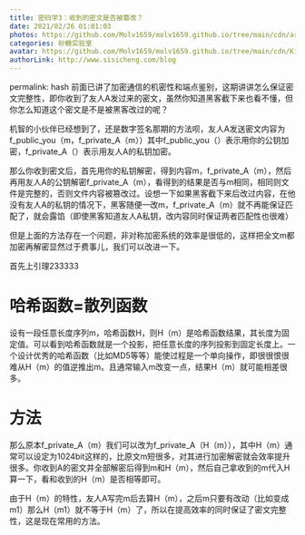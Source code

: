 ```yaml
---
title: 密码学3：收到的密文是否被篡改？
date: 2021/02/26 01:01:03
photos: https://github.com/Molv1659/molv1659.github.io/tree/main/cdn/article-covers/6.PNG
categories: 砂糖实验室
avatar: https://github.com/Molv1659/molv1659.github.io/tree/main/cdn/Kirito1.jpg
authorLink: http://www.sisicheng.com/blog
---
```

permalink: hash
前面已讲了加密通信的机密性和端点鉴别，这期讲讲怎么保证密文完整性，即你收到了友人A发过来的密文，虽然你知道黑客截下来也看不懂，但你怎么知道这个密文是不是被黑客改过的呢？

机智的小伙伴已经想到了，还是数字签名那期的方法呗，友人A发送密文内容为f_public_you（m，f_private_A（m））其中f_public_you（）表示用你的公钥加密，f_private_A（）表示用友人A的私钥加密。

那么你收到密文后，首先用你的私钥解密，得到内容m，f_private_A（m），然后再用友人A的公钥解密f_private_A（m），看得到的结果是否与m相同，相同则文件是完整的，否则文件内容被篡改过。设想一下如果黑客截下来后改过内容，在他没有友人A的私钥的情况下，黑客随便一改m，f_private_A（m）就不再能保证匹配了，就会露馅（即使黑客知道友人A私钥，改内容同时保证两者匹配性也很难）

但是上面的方法存在一个问题，非对称加密系统的效率是很低的，这样把全文m都加密再解密显然过于费事儿，我们可以改进一下。

首先上引理233333

# 哈希函数=散列函数

设有一段任意长度序列m，哈希函数H，则H（m）是哈希函数结果，其长度为固定值。可以看到哈希函数就是一个投影，把任意长度的序列投影到固定长度上。一个设计优秀的哈希函数（比如MD5等等）能使过程是一个单向操作，即很很恨很难从H（m）的值逆推出m。且通常输入m改变一点，结果H（m）就可能相差很多。

# 方法

那么原本f_private_A（m）我们可以改为f_private_A（H（m）），其中H（m）通常可以设定为1024bit这样的，比原文m短很多，对其进行加密解密就会效率提升很多。你收到A的密文并全部解密后得到m和H（m），然后自己拿收到的m代入H算一下，看和收到的H（m）是否相等即可。

由于H（m）的特性，友人A写完m后去算H（m），之后m只要有改动（比如变成m1）那么H（m1）就不等于H（m）了，所以在提高效率的同时保证了密文完整性，这是现在常用的方法。